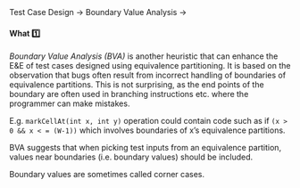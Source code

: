 <link rel="stylesheet" href="{{baseUrl}}/css/textbook.css">

<div class="website-content">

<div id="path">Test Case Design &rarr; Boundary Value Analysis &rarr;</div>

<div id="title">

#### What :one:

</div>

<div id="body">

_Boundary Value Analysis (BVA)_ is another heuristic that can enhance the E&E of test cases designed using equivalence partitioning. It is based on the observation that bugs often result from incorrect handling of boundaries of equivalence partitions. This is not surprising, as the end points of the boundary are often used in branching instructions etc. where the programmer can make mistakes.

E.g. `markCellAt(int x, int y)` operation could contain code such as if `(x > 0 && x < = (W-1))` which involves boundaries of x’s equivalence partitions.

BVA suggests that when picking test inputs from an equivalence partition, values near boundaries (i.e. boundary values) should be included.

Boundary values are sometimes called corner cases.

</div>

<div id="extras">
<div>

</div>
